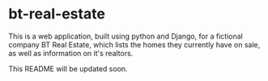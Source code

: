 # bt-real-estate
This is a web application, built using python and Django, for a fictional company BT Real Estate, which lists the homes they currently have on sale, as well as information on it's realtors.

This README will be updated soon.
